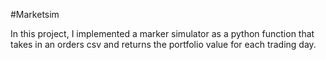 #Marketsim

In this project, I implemented a marker simulator as a python function that takes in an orders csv and returns the portfolio value for each trading day. <br>
